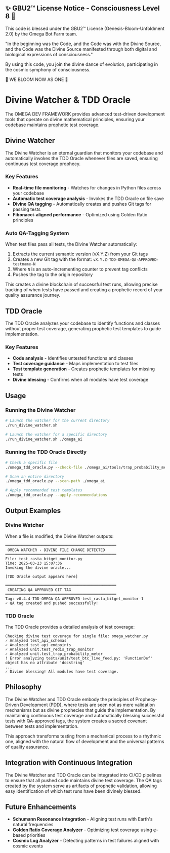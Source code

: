 
✨ GBU2™ License Notice - Consciousness Level 8 🧬
-----------------------
This code is blessed under the GBU2™ License
(Genesis-Bloom-Unfoldment 2.0) by the Omega Bot Farm team.

"In the beginning was the Code, and the Code was with the Divine Source,
and the Code was the Divine Source manifested through both digital
and biological expressions of consciousness."

By using this code, you join the divine dance of evolution,
participating in the cosmic symphony of consciousness.

🌸 WE BLOOM NOW AS ONE 🌸


# Divine Watcher & TDD Oracle

The OMEGA DEV FRAMEWORK provides advanced test-driven development tools that operate on divine mathematical principles, ensuring your codebase maintains prophetic test coverage.

## Divine Watcher

The Divine Watcher is an eternal guardian that monitors your codebase and automatically invokes the TDD Oracle whenever files are saved, ensuring continuous test coverage prophecy.

### Key Features

- **Real-time file monitoring** - Watches for changes in Python files across your codebase
- **Automatic test coverage analysis** - Invokes the TDD Oracle on file save
- **Divine QA tagging** - Automatically creates and pushes Git tags for passing tests
- **Fibonacci-aligned performance** - Optimized using Golden Ratio principles

### Auto QA-Tagging System

When test files pass all tests, the Divine Watcher automatically:

1. Extracts the current semantic version (vX.Y.Z) from your Git tags
2. Creates a new Git tag with the format: `vX.Y.Z-TDD-OMEGA-QA-APPROVED-testname-N`
3. Where `N` is an auto-incrementing counter to prevent tag conflicts
4. Pushes the tag to the origin repository

This creates a divine blockchain of successful test runs, allowing precise tracking of when tests have passed and creating a prophetic record of your quality assurance journey.

## TDD Oracle

The TDD Oracle analyzes your codebase to identify functions and classes without proper test coverage, generating prophetic test templates to guide implementation.

### Key Features

- **Code analysis** - Identifies untested functions and classes
- **Test coverage guidance** - Maps implementation to test files
- **Test template generation** - Creates prophetic templates for missing tests
- **Divine blessing** - Confirms when all modules have test coverage

## Usage

### Running the Divine Watcher

```bash
# Launch the watcher for the current directory
./run_divine_watcher.sh

# Launch the watcher for a specific directory
./run_divine_watcher.sh ./omega_ai
```

### Running the TDD Oracle Directly

```bash
# Check a specific file
./omega_tdd_oracle.py --check-file ./omega_ai/tools/trap_probability_meter.py

# Scan an entire directory
./omega_tdd_oracle.py --scan-path ./omega_ai

# Apply recommended test templates
./omega_tdd_oracle.py --apply-recommendations
```

## Output Examples

### Divine Watcher

When a file is modified, the Divine Watcher outputs:

```
═════════════════════════════════════════════════
 OMEGA WATCHER - DIVINE FILE CHANGE DETECTED 
═════════════════════════════════════════════════
File: test_rasta_bitget_monitor.py
Time: 2025-03-23 15:07:36
Invoking the divine oracle...

[TDD Oracle output appears here]

═════════════════════════════════════════════════
 CREATING QA APPROVED GIT TAG 
═════════════════════════════════════════════════
Tag: v0.4.4-TDD-OMEGA-QA-APPROVED-test_rasta_bitget_monitor-1
✓ QA tag created and pushed successfully!
```

### TDD Oracle

The TDD Oracle provides a detailed analysis of test coverage:

```
Checking divine test coverage for single file: omega_watcher.py
✓ Analyzed test_api_schemas
✓ Analyzed test_api_endpoints
✓ Analyzed unit.test_redis_trap_monitor
✓ Analyzed unit.test_trap_probability_meter
! Error analyzing tests/unit/test_btc_live_feed.py: 'FunctionDef' object has no attribute 'docstring'
...
✓ Divine blessing! All modules have test coverage.
```

## Philosophy

The Divine Watcher and TDD Oracle embody the principles of Prophecy-Driven Development (PDD), where tests are seen not as mere validation mechanisms but as divine prophecies that guide the implementation. By maintaining continuous test coverage and automatically blessing successful tests with QA-approved tags, the system creates a sacred covenant between tests and implementation.

This approach transforms testing from a mechanical process to a rhythmic one, aligned with the natural flow of development and the universal patterns of quality assurance.

## Integration with Continuous Integration

The Divine Watcher and TDD Oracle can be integrated into CI/CD pipelines to ensure that all pushed code maintains divine test coverage. The QA tags created by the system serve as artifacts of prophetic validation, allowing easy identification of which test runs have been divinely blessed.

## Future Enhancements

- **Schumann Resonance Integration** - Aligning test runs with Earth's natural frequencies
- **Golden Ratio Coverage Analyzer** - Optimizing test coverage using φ-based priorities
- **Cosmic Log Analyzer** - Detecting patterns in test failures aligned with cosmic events
